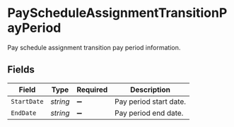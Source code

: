 # PayScheduleAssignmentTransitionPayPeriod

Pay schedule assignment transition pay period information.


## Fields

| Field                  | Type                   | Required               | Description            |
| ---------------------- | ---------------------- | ---------------------- | ---------------------- |
| `StartDate`            | *string*               | :heavy_minus_sign:     | Pay period start date. |
| `EndDate`              | *string*               | :heavy_minus_sign:     | Pay period end date.   |